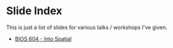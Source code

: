 

# Slide Index

This is just a list of slides for various talks / workshops I've given.

- [BIOS 604 - Into Spatial](https://jelsema.github.io/presentations/2019-intro-spatial/intro_spatial.html)



